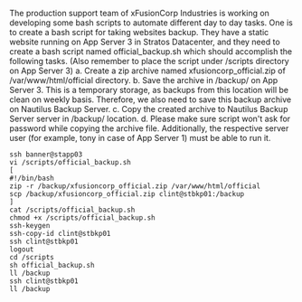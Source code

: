 The production support team of xFusionCorp Industries is working on developing some bash scripts to automate different day to day tasks. One is to create a bash script for taking websites backup. They have a static website running on App Server 3 in Stratos Datacenter, and they need to create a bash script named official_backup.sh which should accomplish the following tasks. (Also remember to place the script under /scripts directory on App Server 3)
a. Create a zip archive named xfusioncorp_official.zip of /var/www/html/official directory.
b. Save the archive in /backup/ on App Server 3. This is a temporary storage, as backups from this location will be clean on weekly basis. Therefore, we also need to save this backup archive on Nautilus Backup Server.
c. Copy the created archive to Nautilus Backup Server server in /backup/ location.
d. Please make sure script won't ask for password while copying the archive file. Additionally, the respective server user (for example, tony in case of App Server 1) must be able to run it.

```
ssh banner@stapp03
vi /scripts/official_backup.sh
[
#!/bin/bash
zip -r /backup/xfusioncorp_official.zip /var/www/html/official
scp /backup/xfusioncorp_official.zip clint@stbkp01:/backup
]
cat /scripts/official_backup.sh
chmod +x /scripts/official_backup.sh
ssh-keygen
ssh-copy-id clint@stbkp01
ssh clint@stbkp01
logout
cd /scripts
sh official_backup.sh
ll /backup
ssh clint@stbkp01
ll /backup
```